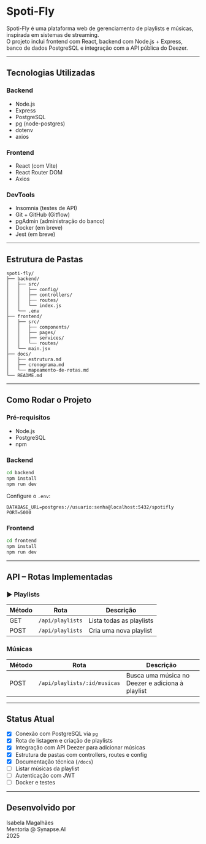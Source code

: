 
# Spoti-Fly

Spoti-Fly é uma plataforma web de gerenciamento de playlists e músicas, inspirada em sistemas de streaming.  
O projeto inclui frontend com React, backend com Node.js + Express, banco de dados PostgreSQL e integração com a API pública do Deezer.

---

## Tecnologias Utilizadas

### Backend
- Node.js
- Express
- PostgreSQL
- pg (node-postgres)
- dotenv
- axios

### Frontend
- React (com Vite)
- React Router DOM
- Axios

### DevTools
- Insomnia (testes de API)
- Git + GitHub (Gitflow)
- pgAdmin (administração do banco)
- Docker (em breve)
- Jest (em breve)

---

## Estrutura de Pastas

```
spoti-fly/
├── backend/
│   ├── src/
│   │   ├── config/
│   │   ├── controllers/
│   │   ├── routes/
│   │   └── index.js
│   └── .env
├── frontend/
│   ├── src/
│   │   ├── components/
│   │   ├── pages/
│   │   ├── services/
│   │   └── routes/
│   └── main.jsx
├── docs/
│   ├── estrutura.md
│   ├── cronograma.md
│   └── mapeamento-de-rotas.md
└── README.md
```

---

## Como Rodar o Projeto

### Pré-requisitos
- Node.js
- PostgreSQL
- npm

### Backend

```bash
cd backend
npm install
npm run dev
```

Configure o `.env`:

```
DATABASE_URL=postgres://usuario:senha@localhost:5432/spotifly
PORT=5000
```

### Frontend

```bash
cd frontend
npm install
npm run dev
```

---

## API – Rotas Implementadas

### ▶ Playlists

| Método | Rota                | Descrição                         |
|--------|---------------------|-----------------------------------|
| GET    | `/api/playlists`    | Lista todas as playlists          |
| POST   | `/api/playlists`    | Cria uma nova playlist            |

### Músicas

| Método | Rota                             | Descrição                            |
|--------|----------------------------------|----------------------------------------|
| POST   | `/api/playlists/:id/musicas`     | Busca uma música no Deezer e adiciona à playlist |

---

## Status Atual

- [x] Conexão com PostgreSQL via `pg`
- [x] Rota de listagem e criação de playlists
- [x] Integração com API Deezer para adicionar músicas
- [x] Estrutura de pastas com controllers, routes e config
- [x] Documentação técnica (`/docs`)
- [ ] Listar músicas da playlist
- [ ] Autenticação com JWT
- [ ] Docker e testes

---

## Desenvolvido por

Isabela Magalhães  
Mentoria @ Synapse.AI  
2025 
